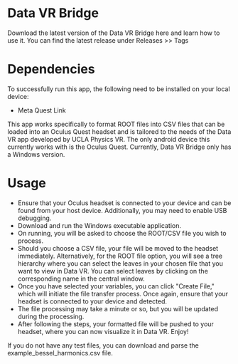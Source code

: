 # Data VR Bridge
Download the latest version of the Data VR Bridge here and learn how to use it. You can find the latest release under Releases >> Tags

# Dependencies
To successfully run this app, the following need to be installed on your local device:

- Meta Quest Link

This app works specifically to format ROOT files into CSV files that can be loaded into an Oculus Quest headset and is tailored to the needs of the Data VR app developed by UCLA Physics VR. 
The only android device this currently works with is the Oculus Quest. Currently, Data VR Bridge only has a Windows version.  

# Usage

- Ensure that your Oculus headset is connected to your device and can be found from your host device. Additionally, you may need to enable USB debugging.
- Download and run the Windows executable application. 
- On running, you will be asked to choose the ROOT/CSV file you wish to process.
- Should you choose a CSV file, your file will be moved to the headset immediately. Alternatively, for the ROOT file option, you will see a tree hierarchy where you can select the leaves in your chosen file that you want to view in Data VR. You can select leaves by clicking on the corresponding name in the central window.
- Once you have selected your variables, you can click "Create File," which will initiate the file transfer process. Once again, ensure that your headset is connected to your device and detected.
- The file processing may take a minute or so, but you will be updated during the processing. 
- After following the steps, your formatted file will be pushed to your headset, where you can now visualize it in Data VR. Enjoy!

If you do not have any test files, you can download and parse the example_bessel_harmonics.csv file.
